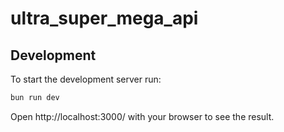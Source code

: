 # ultra_super_mega_api

## Development

To start the development server run:

```bash
bun run dev
```

Open http://localhost:3000/ with your browser to see the result.
